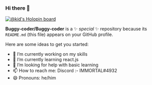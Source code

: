 ### Hi there 👋
[![@kid's Holopin board](https://holopin.me/kid)](https://holopin.io/@kid) 

**Buggy-coder/Buggy-coder** is a ✨ _special_ ✨ repository because its `README.md` (this file) appears on your GitHub profile.

Here are some ideas to get you started:

- 🔭 I’m currently working on my skills
- 🌱 I’m currently learning react.js
- 🤔 I’m looking for help with basic learning
- 📫 How to reach me: Discord :- IMMORTAL#4932 
- 😄 Pronouns: he/him




